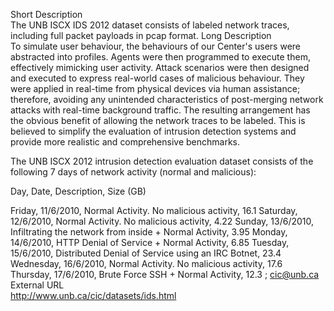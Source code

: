 Short Description  
The UNB ISCX IDS 2012 dataset consists of labeled network traces, including full packet payloads in pcap format.
Long Description  
To simulate user behaviour, the behaviours of our Center's users were abstracted into profiles. Agents were then programmed to execute them, effectively mimicking user activity. Attack scenarios were then designed and executed to express real-world cases of malicious behaviour. They were applied in real-time from physical devices via human assistance; therefore, avoiding any unintended characteristics of post-merging network attacks with real-time background traffic. The resulting arrangement has the obvious benefit of allowing the network traces to be labeled. This is believed to simplify the evaluation of intrusion detection systems and provide more realistic and comprehensive benchmarks.

The UNB ISCX 2012 intrusion detection evaluation dataset consists of the following 7 days of network activity (normal and malicious):

Day, Date, Description, Size (GB)

Friday, 11/6/2010, Normal Activity. No malicious activity, 16.1
Saturday, 12/6/2010, Normal Activity. No malicious activity, 4.22
Sunday, 13/6/2010, Infiltrating the network from inside + Normal Activity, 3.95
Monday, 14/6/2010, HTTP Denial of Service + Normal Activity, 6.85
Tuesday, 15/6/2010, Distributed Denial of Service using an IRC Botnet, 23.4
Wednesday, 16/6/2010, Normal Activity. No malicious activity, 17.6
Thursday, 17/6/2010, Brute Force SSH + Normal Activity, 12.3 ; cic@unb.ca
External URL  
http://www.unb.ca/cic/datasets/ids.html